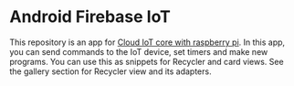 # Android Firebase IoT
This repository is an app for [Cloud IoT core with raspberry pi](https://github.com/Mihirachyuta/Cloud-iot-core-with-Raspberry-pi). 
In this app, you can send commands to the IoT device, set timers and make new programs.
You can use this as snippets for Recycler and card views. See the gallery section for Recycler view and its adapters.
